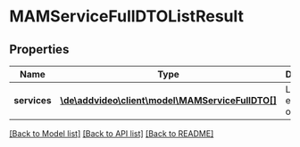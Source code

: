 # MAMServiceFullDTOListResult

## Properties
Name | Type | Description | Notes
------------ | ------------- | ------------- | -------------
**services** | [**\de\addvideo\client\model\MAMServiceFullDTO[]**](MAMServiceFullDTO.md) | List of entity objects. | 

[[Back to Model list]](../README.md#documentation-for-models) [[Back to API list]](../README.md#documentation-for-api-endpoints) [[Back to README]](../README.md)


